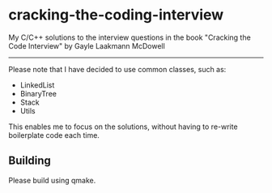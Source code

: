 # cracking-the-coding-interview
My C/C++ solutions to the interview questions in the book "Cracking the Code Interview" by Gayle Laakmann McDowell

-----------------------------------

Please note that I have decided to use common classes, such as:

- LinkedList
- BinaryTree
- Stack
- Utils

This enables me to focus on the solutions, without having to re-write boilerplate code each time.

## Building

Please build using qmake.
